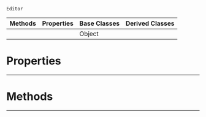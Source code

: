 `Editor`

|Methods|Properties|Base Classes|Derived Classes|
|---|---|---|---|
| | |Object| |


 #  Properties


---  
 #  Methods


---  
 

 